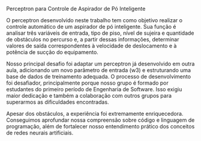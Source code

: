 Perceptron para Controle de Aspirador de Pó Inteligente


O perceptron desenvolvido neste trabalho tem como objetivo realizar o controle 
automático de um aspirador de pó inteligente. Sua função é analisar três variáveis de
entrada, tipo de piso, nível de sujeira e quantidade de obstáculos no percurso e, a partir 
dessas informações, determinar valores de saída correspondentes à velocidade de 
deslocamento e à potência de sucção do equipamento. 		

Nosso principal desafio foi adaptar um perceptron já desenvolvido em outra aula, 
adicionando um novo parâmetro de entrada (w3) e estruturando uma base de dados de 
treinamento adequada. O processo de desenvolvimento foi desafiador, principalmente 
porque nosso grupo é formado por estudantes do primeiro período de Engenharia de Software. 
Isso exigiu maior dedicação e também a colaboração com outros grupos para superarmos as dificuldades encontradas.			

Apesar dos obstáculos, a experiência foi extremamente enriquecedora. Conseguimos aprofundar 
nossa compreensão sobre código e linguagem de programação, além de fortalecer nosso
entendimento prático dos conceitos de redes neurais artificiais.
